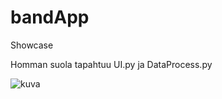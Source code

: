 # bandApp
Showcase

Homman suola tapahtuu UI.py ja DataProcess.py


![kuva](https://github.com/user-attachments/assets/97cec601-6bc7-4072-948b-5deb0d6fbb00)
